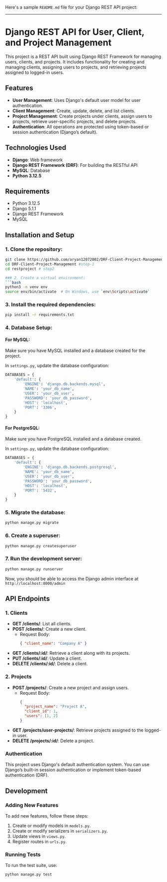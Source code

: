 Here's a sample `README.md` file for your Django REST API project:

---

# Django REST API for User, Client, and Project Management

This project is a REST API built using Django REST Framework for managing users, clients, and projects. It includes functionality for creating and managing clients, assigning users to projects, and retrieving projects assigned to logged-in users.

## Features
- **User Management**: Uses Django's default user model for user authentication.
- **Client Management**: Create, update, delete, and list clients.
- **Project Management**: Create projects under clients, assign users to projects, retrieve user-specific projects, and delete projects.
- **Authentication**: All operations are protected using token-based or session authentication (Django’s default).
  
## Technologies Used
- **Django**: Web framework
- **Django REST Framework (DRF)**: For building the RESTful API
- **MySQL**: Database
- **Python 3.12.5**

## Requirements
- Python 3.12.5
- Django 5.1.1
- Django REST Framework
- MySQL

## Installation and Setup

### 1. Clone the repository:
```bash
git clone https://github.com/aryan12072002/DRF-Client-Project-Management.git
cd DRF-Client-Project-Management #step-1
cd restproject # step2

### 2. Create a virtual environment:
```bash
python3 -m venv env
source env/bin/activate  # On Windows, use `env\Scripts\activate`
```

### 3. Install the required dependencies:
```bash
pip install -r requirements.txt
```

### 4. Database Setup:

#### For MySQL:
Make sure you have MySQL installed and a database created for the project.

In `settings.py`, update the database configuration:
```python
DATABASES = {
    'default': {
        'ENGINE': 'django.db.backends.mysql',
        'NAME': 'your_db_name',
        'USER': 'your_db_user',
        'PASSWORD': 'your_db_password',
        'HOST': 'localhost',
        'PORT': '3306',
    }
}
```

#### For PostgreSQL:
Make sure you have PostgreSQL installed and a database created.

In `settings.py`, update the database configuration:
```python
DATABASES = {
    'default': {
        'ENGINE': 'django.db.backends.postgresql',
        'NAME': 'your_db_name',
        'USER': 'your_db_user',
        'PASSWORD': 'your_db_password',
        'HOST': 'localhost',
        'PORT': '5432',
    }
}
```

### 5. Migrate the database:
```bash
python manage.py migrate
```

### 6. Create a superuser:
```bash
python manage.py createsuperuser
```

### 7. Run the development server:
```bash
python manage.py runserver
```

Now, you should be able to access the Django admin interface at `http://localhost:8000/admin`

## API Endpoints

### 1. Clients
- **GET /clients/**: List all clients.
- **POST /clients/**: Create a new client.
  - Request Body: 
    ```json
    { "client_name": "Company A" }
    ```
- **GET /clients/:id/**: Retrieve a client along with its projects.
- **PUT /clients/:id/**: Update a client.
- **DELETE /clients/:id/**: Delete a client.

### 2. Projects
- **POST /projects/**: Create a new project and assign users.
  - Request Body:
    ```json
    {
      "project_name": "Project A",
      "client_id": 1,
      "users": [1, 2]
    }
    ```
- **GET /projects/user-projects/**: Retrieve projects assigned to the logged-in user.
- **DELETE /projects/:id/**: Delete a project.

### Authentication
This project uses Django's default authentication system. You can use Django’s built-in session authentication or implement token-based authentication (DRF).

## Development
### Adding New Features
To add new features, follow these steps:
1. Create or modify models in `models.py`.
2. Create or modify serializers in `serializers.py`.
3. Update views in `views.py`.
4. Register routes in `urls.py`.

### Running Tests
To run the test suite, use:
```bash
python manage.py test
```
